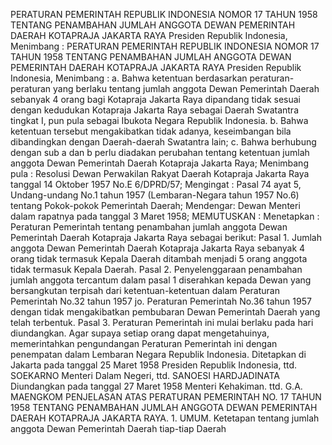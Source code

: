 PERATURAN PEMERINTAH REPUBLIK INDONESIA NOMOR 17 TAHUN 1958 TENTANG PENAMBAHAN JUMLAH ANGGOTA DEWAN PEMERINTAH DAERAH KOTAPRAJA JAKARTA RAYA Presiden Republik Indonesia, Menimbang : PERATURAN PEMERINTAH REPUBLIK INDONESIA NOMOR 17 TAHUN 1958 TENTANG PENAMBAHAN JUMLAH ANGGOTA DEWAN PEMERINTAH DAERAH KOTAPRAJA JAKARTA RAYA Presiden Republik Indonesia, Menimbang :
a. Bahwa ketentuan berdasarkan peraturan-peraturan yang berlaku tentang jumlah anggota Dewan Pemerintah Daerah sebanyak 4 orang bagi Kotapraja Jakarta Raya dipandang tidak sesuai dengan kedudukan Kotapraja Jakarta Raya sebagai Daerah Swatantra tingkat I, pun pula sebagai Ibukota Negara Republik Indonesia. b. Bahwa ketentuan tersebut mengakibatkan tidak adanya, keseimbangan bila dibandingkan dengan Daerah-daerah Swatantra lain;
c. Bahwa berhubung dengan sub a dan b perlu diadakan perubahan tentang ketentuan jumlah anggota Dewan Pemerintah Daerah Kotapraja Jakarta Raya; Menimbang pula : Resolusi Dewan Perwakilan Rakyat Daerah Kotapraja Jakarta Raya tanggal 14 Oktober 1957 No.E 6/DPRD/57;
Mengingat :
 Pasal 74 ayat 5, Undang-undang No.1 tahun 1957 (Lembaran-Negara tahun 1957 No.6) tentang Pokok-pokok Pemerintah Daerah; Mendengar: Dewan Menteri dalam rapatnya pada tanggal 3 Maret 1958;
MEMUTUSKAN :
 Menetapkan : Peraturan Pemerintah tentang penambahan jumlah anggota Dewan Pemerintah Daerah Kotapraja Jakarta Raya sebagai berikut: Pasal 1. Jumlah anggota Dewan Pemerintah Daerah Kotapraja Jakarta Raya sebanyak 4 orang tidak termasuk Kepala Daerah ditambah menjadi 5 orang anggota tidak termasuk Kepala Daerah. Pasal 2. Penyelenggaraan penambahan jumlah anggota tercantum dalam pasal 1 diserahkan kepada Dewan yang bersangkutan terpisah dari ketentuan-ketentuan dalam Peraturan Pemerintah No.32 tahun 1957 jo. Peraturan Pemerintah No.36 tahun 1957 dengan tidak mengakibatkan pembubaran Dewan Pemerintah Daerah yang telah terbentuk. Pasal 3. Peraturan Pemerintah ini mulai berlaku pada hari diundangkan. Agar supaya setiap orang dapat mengetahuinya, memerintahkan pengundangan Peraturan Pemerintah ini dengan penempatan dalam Lembaran Negara Republik Indonesia. Ditetapkan di Jakarta pada tanggal 25 Maret 1958 Presiden Republik Indonesia, ttd. SOEKARNO Menteri Dalam Negeri, ttd. SANOESI HARDJADINATA Diundangkan pada tanggal 27 Maret 1958 Menteri Kehakiman. ttd. G.A. MAENGKOM PENJELASAN ATAS PERATURAN PEMERINTAH NO. 17 TAHUN 1958 TENTANG PENAMBAHAN JUMLAH ANGGOTA DEWAN PEMERINTAH DAERAH KOTAPRAJA JAKARTA RAYA. 1. UMUM. Ketetapan tentang jumlah anggota Dewan Pemerintah Daerah tiap-tiap Daerah
